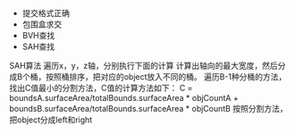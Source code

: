 
- 提交格式正确
- 包围盒求交
- BVH查找
- SAH查找

SAH算法
遍历x，y，z轴，分别执行下面的计算
计算出轴向的最大宽度，然后分成B个桶，按照桶排序，把对应的object放入不同的桶。
遍历B-1种分桶的方法，找出C值最小的分割方法，C值的计算方法如下：
C = boundsA.surfaceArea/totalBounds.surfaceArea * objCountA + boundsB.surfaceArea/totalBounds.surfaceArea * objCountB
按照分割方法，把object分成left和right